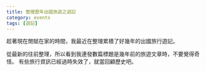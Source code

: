 ```yaml
---
title: 整理歷年出國旅遊之遊記
category: events
tags: [遊記]
---
```


趁著現在閒賦在家的時間，我最近在整理累積了好幾年的出國旅行遊記。

從最新的往前整理，所以看到我連發數篇標題是幾年前的旅遊文章時，不要覺得奇怪。
有些旅行資訊已經過時失效了，就當回顧歷史吧。
